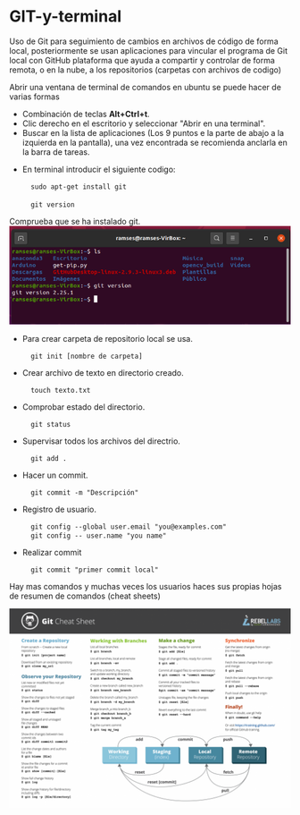 # GIT-y-terminal
Uso de Git para seguimiento de cambios en archivos de código de forma local, posteriormente se usan aplicaciones para vincular el programa de Git local con GitHub plataforma que ayuda a compartir y controlar de forma remota, o en la nube, a los repositorios (carpetas con archivos de codigo)

Abrir una ventana de terminal de comandos en ubuntu se puede hacer de varias formas

* Combinación de teclas **Alt+Ctrl+t**.
* Clic derecho en el escritorio y seleccionar "Abrir en una terminal".
* Buscar en la lista de aplicaciones (Los 9 puntos e la parte de abajo a la izquierda en la pantalla), una vez encontrada se recomienda anclarla en la barra de tareas.

+ En terminal introducir el siguiente codigo:

        sudo apt-get install git
        
        git version
        
Comprueba que se ha instalado git.
![imagen version git](https://github.com/RamsesOrtiz36/GIT-y-terminal/blob/main/Git%20version.png)

+ Para crear carpeta de repositorio local se usa.

        git init [nombre de carpeta]
        
+ Crear archivo de texto en directorio creado.

        touch texto.txt
        
+ Comprobar estado del directorio.

        git status
        
+ Supervisar todos los archivos del directrio.

        git add .

+ Hacer un commit.

        git commit -m "Descripción"

+ Registro de usuario.

        git config --global user.email "you@examples.com"
        git config -- user.name "you name"
        
+ Realizar commit

        git commit "primer commit local"


Hay mas comandos y muchas veces los usuarios haces sus propias hojas de resumen de comandos (cheat sheets)

![git cheat sheets](https://github.com/RamsesOrtiz36/GIT-y-terminal/blob/main/git-cheat-sheet-Rebellabs-1536x1086.png)



        
